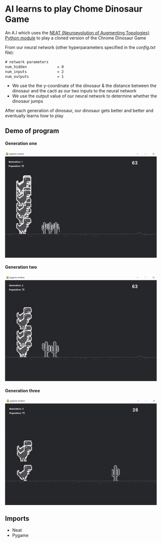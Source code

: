 # AI learns to play Chome Dinosaur Game
An A.I which uses the [NEAT (Neuroevolution of Augmenting Topologies) Python module](https://neat-python.readthedocs.io/en/latest/neat_overview.html) to
play a cloned version of the Chrome Dinosaur Game

From our neural network (other hyperparameters specified in the _config.txt_ file):

```
# network parameters
num_hidden              = 0
num_inputs              = 2
num_outputs             = 1
```

- We use the the y-coordinate of the dinosaur & the distance between the dinosaur and the cacti as our two inputs to the neural network
- We use the output value of our neural network to determine whether the dinosaur jumps

After each generation of dinosaur, our dinosaur gets better and better and eventually learns how to play


## Demo of program

#### Generation one

<img src="Demos/gen1.gif" width="500">

#### Generation two

<img src="Demos/gen2.gif" width="500">


#### Generation three

<img src="Demos/gen3.gif" width="500">

## Imports
- Neat
- Pygame
